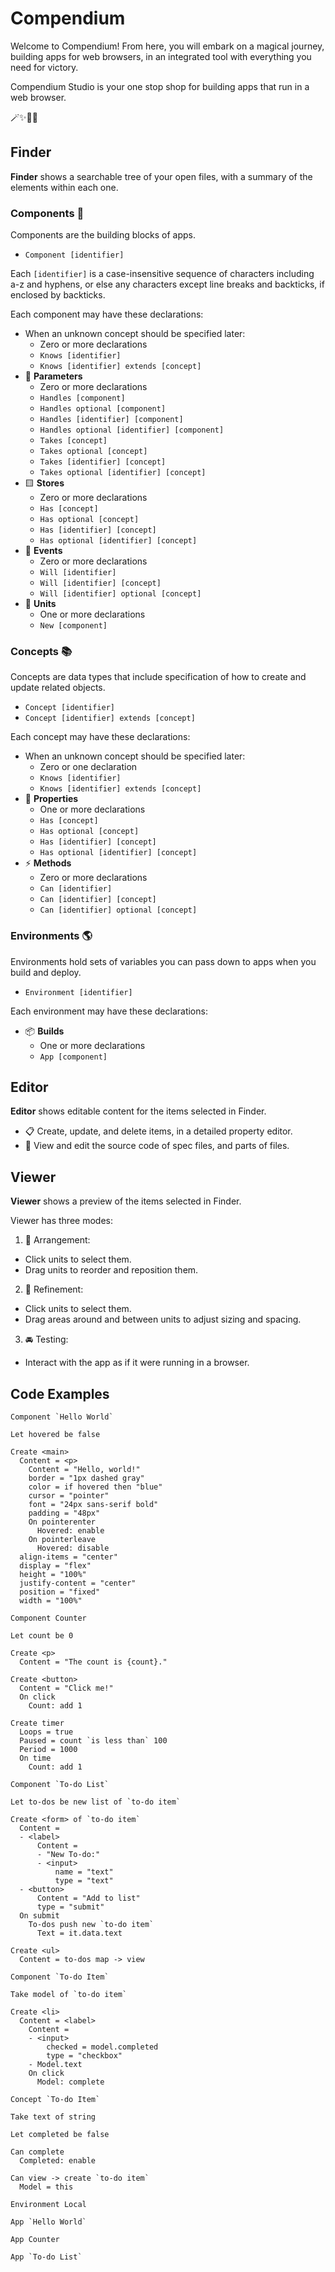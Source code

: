 # Compendium

Welcome to Compendium! From here, you will embark on a magical journey, building apps for web browsers, in an integrated tool with everything you need for victory.

Compendium Studio is your one stop shop for building apps that run in a web browser.

🪄✨💖🌺

## Finder

**Finder** shows a searchable tree of your open files, with a summary of the elements within each one.

### Components 🧱

Components are the building blocks of apps.

- `Component [identifier]`

Each `[identifier]` is a case-insensitive sequence of characters including a-z and hyphens, or else any characters except line breaks and backticks, if enclosed by backticks.

Each component may have these declarations:

- When an unknown concept should be specified later:
  - Zero or more declarations
  - `Knows [identifier]`
  - `Knows [identifier] extends [concept]`
- 🔻 **Parameters**
  - Zero or more declarations
  - `Handles [component]`
  - `Handles optional [component]`
  - `Handles [identifier] [component]`
  - `Handles optional [identifier] [component]`
  - `Takes [concept]`
  - `Takes optional [concept]`
  - `Takes [identifier] [concept]`
  - `Takes optional [identifier] [concept]`
- 🟨 **Stores**
  - Zero or more declarations
  - `Has [concept]`
  - `Has optional [concept]`
  - `Has [identifier] [concept]`
  - `Has optional [identifier] [concept]`
- 🔺 **Events**
  - Zero or more declarations
  - `Will [identifier]`
  - `Will [identifier] [concept]`
  - `Will [identifier] optional [concept]`
- 🔵 **Units**
  - One or more declarations
  - `New [component]`

### Concepts 📚

Concepts are data types that include specification of how to create and update related objects.

- `Concept [identifier]`
- `Concept [identifier] extends [concept]`

Each concept may have these declarations:

- When an unknown concept should be specified later:
  - Zero or one declaration
  - `Knows [identifier]`
  - `Knows [identifier] extends [concept]`
- 🔶 **Properties**
  - One or more declarations
  - `Has [concept]`
  - `Has optional [concept]`
  - `Has [identifier] [concept]`
  - `Has optional [identifier] [concept]`
- ⚡️ **Methods**
  - Zero or more declarations
  - `Can [identifier]`
  - `Can [identifier] [concept]`
  - `Can [identifier] optional [concept]`

### Environments 🌎

Environments hold sets of variables you can pass down to apps when you build and deploy.

- `Environment [identifier]`

Each environment may have these declarations:

- 📦 **Builds**
  - One or more declarations
  - `App [component]`

## Editor

**Editor** shows editable content for the items selected in Finder.

- 📋 Create, update, and delete items, in a detailed property editor.
- 💎 View and edit the source code of spec files, and parts of files.

## Viewer

**Viewer** shows a preview of the items selected in Finder.

Viewer has three modes:

1. 🧩 Arrangement:

- Click units to select them.
- Drag units to reorder and reposition them.

2. 🎨 Refinement:

- Click units to select them.
- Drag areas around and between units to adjust sizing and spacing.

3. 🚘 Testing:

- Interact with the app as if it were running in a browser.

## Code Examples

```
Component `Hello World`

Let hovered be false

Create <main>
  Content = <p>
    Content = "Hello, world!"
    border = "1px dashed gray"
    color = if hovered then "blue"
    cursor = "pointer"
    font = "24px sans-serif bold"
    padding = "48px"
    On pointerenter
      Hovered: enable
    On pointerleave
      Hovered: disable
  align-items = "center"
  display = "flex"
  height = "100%"
  justify-content = "center"
  position = "fixed"
  width = "100%"

```

```
Component Counter

Let count be 0

Create <p>
  Content = "The count is {count}."

Create <button>
  Content = "Click me!"
  On click
    Count: add 1

Create timer
  Loops = true
  Paused = count `is less than` 100
  Period = 1000
  On time
    Count: add 1

```

```
Component `To-do List`

Let to-dos be new list of `to-do item`

Create <form> of `to-do item`
  Content =
  - <label>
      Content =
      - "New To-do:"
      - <input>
          name = "text"
          type = "text"
  - <button>
      Content = "Add to list"
      type = "submit"
  On submit
    To-dos push new `to-do item`
      Text = it.data.text

Create <ul>
  Content = to-dos map -> view

```

```
Component `To-do Item`

Take model of `to-do item`

Create <li>
  Content = <label>
    Content =
    - <input>
        checked = model.completed
        type = "checkbox"
    - Model.text
    On click
      Model: complete

```

```
Concept `To-do Item`

Take text of string

Let completed be false

Can complete
  Completed: enable

Can view -> create `to-do item`
  Model = this

```

```
Environment Local

App `Hello World`

App Counter

App `To-do List`

```
